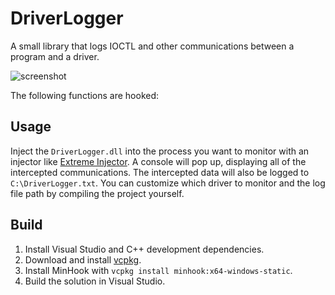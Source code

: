 # DriverLogger

A small library that logs IOCTL and other communications between a program and a driver.

![screenshot](https://github.com/user-attachments/assets/45b2c62e-943a-497a-b596-dd092b0467e4)

The following functions are hooked:

## Usage

Inject the `DriverLogger.dll` into the process you want to monitor with an injector like [Extreme Injector](https://github.com/master131/ExtremeInjector). A console will pop up, displaying all of the intercepted communications. The intercepted data will also be logged to `C:\DriverLogger.txt`. You can customize which driver to monitor and the log file path by compiling the project yourself.

## Build

1. Install Visual Studio and C++ development dependencies.
2. Download and install [vcpkg](https://github.com/microsoft/vcpkg).
3. Install MinHook with `vcpkg install minhook:x64-windows-static`.
4. Build the solution in Visual Studio.
